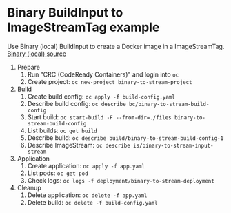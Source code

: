 # Binary BuildInput to ImageStreamTag example

Use Binary (local) BuildInput to create a Docker image in a ImageStreamTag.  
[Binary (local) source](https://docs.openshift.com/container-platform/4.8/cicd/builds/creating-build-inputs.html#builds-binary-source_creating-build-inputs)

1. Prepare
    1. Run "CRC (CodeReady Containers)" and login into `oc`
    1. Create project: `oc new-project binary-to-stream-project`
1. Build
    1. Create build config: `oc apply -f build-config.yaml`
    1. Describe build config: `oc describe bc/binary-to-stream-build-config`
    1. Start build: `oc start-build -F --from-dir=./files binary-to-stream-build-config`
    1. List builds: `oc get build`
    1. Describe build: `oc describe build/binary-to-stream-build-config-1`
    1. Describe ImageStream: `oc describe is/binary-to-stream-input-stream`
1. Application
    1. Create application: `oc apply -f app.yaml`
    1. List pods: `oc get pod`
    1. Check logs: `oc logs -f deployment/binary-to-stream-deployment`
1. Cleanup
    1. Delete application: `oc delete -f app.yaml`
    1. Delete build: `oc delete -f build-config.yaml`
